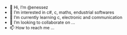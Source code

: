 - 👋 Hi, I’m @enessez
- 👀 I’m interested in c#, c, maths, endustrial softwares
- 🌱 I’m currently learning c, electronic and communication
- 💞️ I’m looking to collaborate on ...
- 📫 How to reach me ...

<!---
enessez/enessez is a ✨ special ✨ repository because its `README.md` (this file) appears on your GitHub profile.
You can click the Preview link to take a look at your changes.
--->
